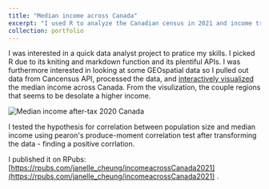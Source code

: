 ```yaml
---
title: "Median income across Canada"
excerpt: "I used R to analyze the Canadian census in 2021 and income trends, through graphical visualization and Pearson's correlations to determine statsitcal coorelation between population and median income."
collection: portfolio
---
```


I was interested in a quick data analyst project to pratice my skills. I picked R due to its kniting and markdown function and its plentiful APIs. I was furthermore interested in looking at some GEOspatial data so I pulled out data from Cancensus API, processed the data, and [interactively visualized](https://rpubs.com/janelle_cheung/incomeacrossCanada2021) the median income across Canada. From the visulization, the couple regions that seems to be desolate a higher income. 

![Median income after-tax 2020 Canada](/images/income2020.png.jpg)

I tested the hypothesis for correlation between population size and median income using pearon's produce-moment correlation test after transforming the data - finding a positive corrlation. 

I published it on RPubs: [https://rpubs.com/janelle_cheung/incomeacrossCanada2021](https://rpubs.com/janelle_cheung/incomeacrossCanada2021) . 